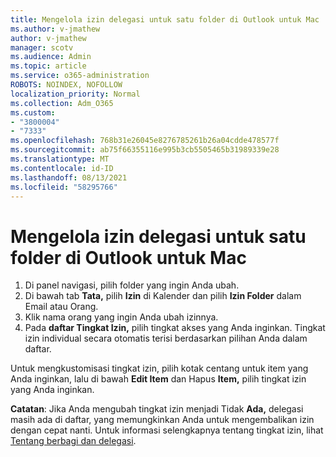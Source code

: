 ```yaml
---
title: Mengelola izin delegasi untuk satu folder di Outlook untuk Mac
ms.author: v-jmathew
author: v-jmathew
manager: scotv
ms.audience: Admin
ms.topic: article
ms.service: o365-administration
ROBOTS: NOINDEX, NOFOLLOW
localization_priority: Normal
ms.collection: Adm_O365
ms.custom:
- "3800004"
- "7333"
ms.openlocfilehash: 768b31e26045e8276785261b26a04cdde478577f
ms.sourcegitcommit: ab75f66355116e995b3cb5505465b31989339e28
ms.translationtype: MT
ms.contentlocale: id-ID
ms.lasthandoff: 08/13/2021
ms.locfileid: "58295766"
---
```

# <a name="manage-delegate-permissions-for-a-single-folder-in-outlook-for-mac"></a>Mengelola izin delegasi untuk satu folder di Outlook untuk Mac

1. Di panel navigasi, pilih folder yang ingin Anda ubah.
2. Di bawah tab **Tata,** pilih **Izin** di Kalender dan pilih **Izin Folder** dalam Email atau Orang.
3. Klik nama orang yang ingin Anda ubah izinnya.
4. Pada **daftar Tingkat Izin,** pilih tingkat akses yang Anda inginkan. Tingkat izin individual secara otomatis terisi berdasarkan pilihan Anda dalam daftar.

Untuk mengkustomisasi tingkat izin, pilih kotak centang untuk item yang Anda inginkan, lalu di bawah **Edit Item** dan Hapus **Item,** pilih tingkat izin yang Anda inginkan.

**Catatan**: Jika Anda mengubah tingkat izin menjadi Tidak **Ada,** delegasi masih ada di daftar, yang memungkinkan Anda untuk mengembalikan izin dengan cepat nanti. Untuk informasi selengkapnya tentang tingkat izin, lihat [Tentang berbagi dan delegasi](https://support.microsoft.com/office/options-for-sharing-and-delegating-folders-in-outlook-for-mac-480d8054-68ce-4150-ba1e-b9b7f2fc4ce5).
